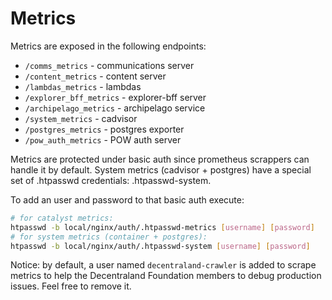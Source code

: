 # Metrics

Metrics are exposed in the following endpoints:

- `/comms_metrics` - communications server
- `/content_metrics` - content server
- `/lambdas_metrics` - lambdas
- `/explorer_bff_metrics` - explorer-bff server
- `/archipelago_metrics` - archipelago service
- `/system_metrics` - cadvisor
- `/postgres_metrics` - postgres exporter
- `/pow_auth_metrics` - POW auth server

Metrics are protected under basic auth since prometheus scrappers can handle it by default. System metrics (cadvisor + postgres) have a special set of .htpasswd credentials: .htpasswd-system.

To add an user and password to that basic auth execute:

```bash
# for catalyst metrics:
htpasswd -b local/nginx/auth/.htpasswd-metrics [username] [password]
# for system metrics (container + postgres):
htpasswd -b local/nginx/auth/.htpasswd-system [username] [password]
```

Notice: by default, a user named `decentraland-crawler` is added to scrape metrics to help the Decentraland Foundation members to debug production issues. Feel free to remove it.

